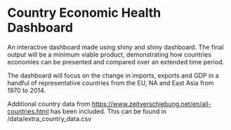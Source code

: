 # Country Economic Health Dashboard

An interactive dashboard made using shiny and shiny dashboard. The final output will be a minimum viable product, demonstrating how countries economies can be presented and compared over an extended time period. 


The dashboard will focus on the change in imports, exports and GDP in a handful of representative countries from the EU, NA and East Asia from 1970 to 2014. 

Additional country data from https://www.zeitverschiebung.net/en/all-countries.html has been included. This can be found in /data/extra_country_data.csv
